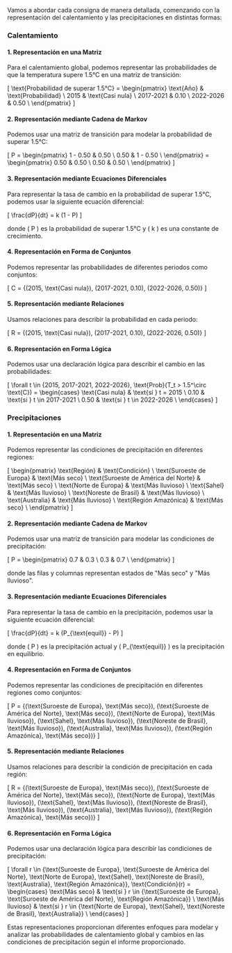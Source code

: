 Vamos a abordar cada consigna de manera detallada, comenzando con la representación del calentamiento y las precipitaciones en distintas formas:

### Calentamiento

#### 1. Representación en una Matriz
Para el calentamiento global, podemos representar las probabilidades de que la temperatura supere 1.5°C en una matriz de transición:

\[
\text{Probabilidad de superar 1.5°C} = \begin{pmatrix}
\text{Año} & \text{Probabilidad} \\
2015 & \text{Casi nula} \\
2017-2021 & 0.10 \\
2022-2026 & 0.50 \\
\end{pmatrix}
\]

#### 2. Representación mediante Cadena de Markov
Podemos usar una matriz de transición para modelar la probabilidad de superar 1.5°C:

\[
P = \begin{pmatrix}
1 - 0.50 & 0.50 \\
0.50 & 1 - 0.50 \\
\end{pmatrix} = \begin{pmatrix}
0.50 & 0.50 \\
0.50 & 0.50 \\
\end{pmatrix}
\]

#### 3. Representación mediante Ecuaciones Diferenciales
Para representar la tasa de cambio en la probabilidad de superar 1.5°C, podemos usar la siguiente ecuación diferencial:

\[
\frac{dP}{dt} = k (1 - P)
\]

donde \( P \) es la probabilidad de superar 1.5°C y \( k \) es una constante de crecimiento.

#### 4. Representación en Forma de Conjuntos
Podemos representar las probabilidades de diferentes periodos como conjuntos:

\[
C = \{(2015, \text{Casi nula}), (2017-2021, 0.10), (2022-2026, 0.50)\}
\]

#### 5. Representación mediante Relaciones
Usamos relaciones para describir la probabilidad en cada periodo:

\[
R = \{(2015, \text{Casi nula}), (2017-2021, 0.10), (2022-2026, 0.50)\}
\]

#### 6. Representación en Forma Lógica
Podemos usar una declaración lógica para describir el cambio en las probabilidades:

\[
\forall t \in \{2015, 2017-2021, 2022-2026\}, \text{Prob}(T_t > 1.5^\circ \text{C}) = \begin{cases} 
\text{Casi nula} & \text{si } t = 2015 \\
0.10 & \text{si } t \in 2017-2021 \\
0.50 & \text{si } t \in 2022-2026 \\
\end{cases}
\]

### Precipitaciones

#### 1. Representación en una Matriz
Podemos representar las condiciones de precipitación en diferentes regiones:

\[
\begin{pmatrix}
\text{Región} & \text{Condición} \\
\text{Suroeste de Europa} & \text{Más seco} \\
\text{Suroeste de América del Norte} & \text{Más seco} \\
\text{Norte de Europa} & \text{Más lluvioso} \\
\text{Sahel} & \text{Más lluvioso} \\
\text{Noreste de Brasil} & \text{Más lluvioso} \\
\text{Australia} & \text{Más lluvioso} \\
\text{Región Amazónica} & \text{Más seco} \\
\end{pmatrix}
\]

#### 2. Representación mediante Cadena de Markov
Podemos usar una matriz de transición para modelar las condiciones de precipitación:

\[
P = \begin{pmatrix}
0.7 & 0.3 \\
0.3 & 0.7 \\
\end{pmatrix}
\]

donde las filas y columnas representan estados de "Más seco" y "Más lluvioso".

#### 3. Representación mediante Ecuaciones Diferenciales
Para representar la tasa de cambio en la precipitación, podemos usar la siguiente ecuación diferencial:

\[
\frac{dP}{dt} = k (P_{\text{equil}} - P)
\]

donde \( P \) es la precipitación actual y \( P_{\text{equil}} \) es la precipitación en equilibrio.

#### 4. Representación en Forma de Conjuntos
Podemos representar las condiciones de precipitación en diferentes regiones como conjuntos:

\[
P = \{(\text{Suroeste de Europa}, \text{Más seco}), (\text{Suroeste de América del Norte}, \text{Más seco}), (\text{Norte de Europa}, \text{Más lluvioso}), (\text{Sahel}, \text{Más lluvioso}), (\text{Noreste de Brasil}, \text{Más lluvioso}), (\text{Australia}, \text{Más lluvioso}), (\text{Región Amazónica}, \text{Más seco})\}
\]

#### 5. Representación mediante Relaciones
Usamos relaciones para describir la condición de precipitación en cada región:

\[
R = \{(\text{Suroeste de Europa}, \text{Más seco}), (\text{Suroeste de América del Norte}, \text{Más seco}), (\text{Norte de Europa}, \text{Más lluvioso}), (\text{Sahel}, \text{Más lluvioso}), (\text{Noreste de Brasil}, \text{Más lluvioso}), (\text{Australia}, \text{Más lluvioso}), (\text{Región Amazónica}, \text{Más seco})\}
\]

#### 6. Representación en Forma Lógica
Podemos usar una declaración lógica para describir las condiciones de precipitación:

\[
\forall r \in \{\text{Suroeste de Europa}, \text{Suroeste de América del Norte}, \text{Norte de Europa}, \text{Sahel}, \text{Noreste de Brasil}, \text{Australia}, \text{Región Amazónica}\}, \text{Condición}(r) = \begin{cases}
\text{Más seco} & \text{si } r \in \{\text{Suroeste de Europa}, \text{Suroeste de América del Norte}, \text{Región Amazónica}\} \\
\text{Más lluvioso} & \text{si } r \in \{\text{Norte de Europa}, \text{Sahel}, \text{Noreste de Brasil}, \text{Australia}\} \\
\end{cases}
\]

Estas representaciones proporcionan diferentes enfoques para modelar y analizar las probabilidades de calentamiento global y cambios en las condiciones de precipitación según el informe proporcionado.
